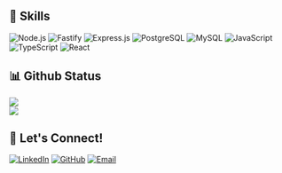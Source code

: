 ## 🚀 Skills  

![Node.js](https://img.shields.io/badge/Node.js-339933?style=for-the-badge&logo=node.js&logoColor=white) 
![Fastify](https://img.shields.io/badge/Fastify-000000?style=for-the-badge&logo=fastify&logoColor=white) 
![Express.js](https://img.shields.io/badge/Express.js-000000?style=for-the-badge&logo=express&logoColor=white) 
![PostgreSQL](https://img.shields.io/badge/PostgreSQL-4169E1?style=for-the-badge&logo=postgresql&logoColor=white) 
![MySQL](https://img.shields.io/badge/MySQL-4479A1?style=for-the-badge&logo=mysql&logoColor=white) 
![JavaScript](https://img.shields.io/badge/JavaScript-F7DF1E?style=for-the-badge&logo=javascript&logoColor=black) 
![TypeScript](https://img.shields.io/badge/TypeScript-3178C6?style=for-the-badge&logo=typescript&logoColor=white) 
![React](https://img.shields.io/badge/React-61DAFB?style=for-the-badge&logo=react&logoColor=black) 



## 📊 Github Status
<p>
  <img src="https://github-readme-stats-sigma-five.vercel.app/api?username=HadiRasouli1&show_icons=true&theme=radical" /> 
  <!-- <img src="https://github-readme-stats.vercel.app/api?username=HadiRasouli1&show_icons=true&theme=tokyonight" /> -->
  <br/>
  <img src="https://github-profile-trophy.vercel.app/?username=HadiRasouli1&theme=tokyonight" />
  <br/>
 <!-- <img src="https://github-readme-stats.vercel.app/api/top-langs/?username=HadiRasouli1&theme=tokyonight" /> -->
</p>




## 🤝 Let's Connect!

[![LinkedIn](https://img.shields.io/badge/LinkedIn-0A66C2?style=flat-square&logo=linkedin&logoColor=white)](https://www.linkedin.com/in/aydinzarifie/)
[![GitHub](https://img.shields.io/badge/GitHub-181717?style=flat-square&logo=github&logoColor=white)](https://github.com/AydinZarifie)
[![Email](https://img.shields.io/badge/Email-555555?style=flat-square&logo=gmail&logoColor=white)](mailto:aydinzarifieaszo@gmail.com)
